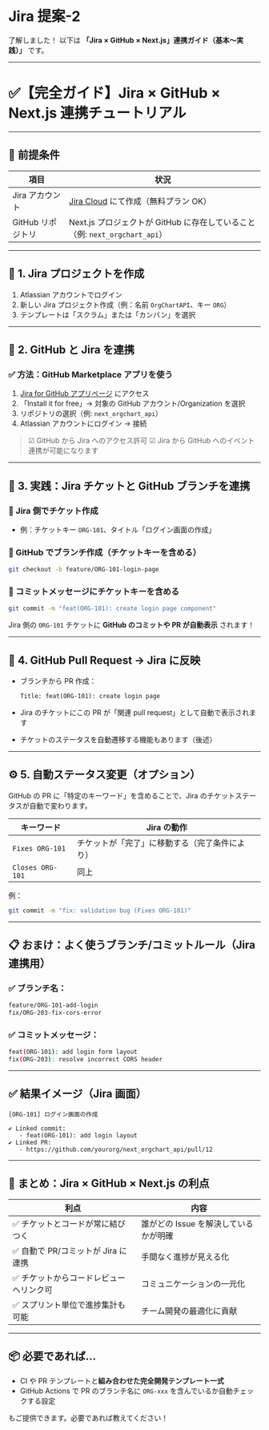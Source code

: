 # Jira 提案-2

了解しました！
以下は **「Jira × GitHub × Next.js」連携ガイド（基本～実践）」** です。

---

# ✅【完全ガイド】Jira × GitHub × Next.js 連携チュートリアル

---

## 🔰 前提条件

| 項目              | 状況                                                                            |
| ----------------- | ------------------------------------------------------------------------------- |
| Jira アカウント   | [Jira Cloud](https://www.atlassian.com/software/jira) にて作成（無料プラン OK） |
| GitHub リポジトリ | Next.js プロジェクトが GitHub に存在していること（例: `next_orgchart_api`）     |

---

## 🧩 1. Jira プロジェクトを作成

1. Atlassian アカウントでログイン
2. 新しい Jira プロジェクト作成（例：名前 `OrgChartAPI`、キー `ORG`）
3. テンプレートは「スクラム」または「カンバン」を選択

---

## 🔗 2. GitHub と Jira を連携

### ✅ 方法：GitHub Marketplace アプリを使う

1. [Jira for GitHub アプリページ](https://github.com/marketplace/jira) にアクセス
2. 「Install it for free」→ 対象の GitHub アカウント/Organization を選択
3. リポジトリの選択（例: `next_orgchart_api`）
4. Atlassian アカウントにログイン → 接続

> ☑ GitHub から Jira へのアクセス許可
> ☑ Jira から GitHub へのイベント連携が可能になります

---

## 🧪 3. 実践：Jira チケットと GitHub ブランチを連携

### 🔖 Jira 側でチケット作成

- 例：チケットキー `ORG-101`、タイトル「ログイン画面の作成」

### 🌿 GitHub でブランチ作成（チケットキーを含める）

```bash
git checkout -b feature/ORG-101-login-page
```

### 💬 コミットメッセージにチケットキーを含める

```bash
git commit -m "feat(ORG-101): create login page component"
```

Jira 側の `ORG-101` チケットに **GitHub のコミットや PR が自動表示** されます！

---

## 🔁 4. GitHub Pull Request → Jira に反映

- ブランチから PR 作成：

  ```txt
  Title: feat(ORG-101): create login page
  ```

- Jira のチケットにこの PR が「関連 pull request」として自動で表示されます

- チケットのステータスを自動遷移する機能もあります（後述）

---

## ⚙️ 5. 自動ステータス変更（オプション）

GitHub の PR に「特定のキーワード」を含めることで、Jira のチケットステータスが自動で変わります。

| キーワード       | Jira の動作                                    |
| ---------------- | ---------------------------------------------- |
| `Fixes ORG-101`  | チケットが「完了」に移動する（完了条件により） |
| `Closes ORG-101` | 同上                                           |

例：

```bash
git commit -m "fix: validation bug (Fixes ORG-101)"
```

---

## 📋 おまけ：よく使うブランチ/コミットルール（Jira 連携用）

### ✅ ブランチ名：

```bash
feature/ORG-101-add-login
fix/ORG-203-fix-cors-error
```

### ✅ コミットメッセージ：

```bash
feat(ORG-101): add login form layout
fix(ORG-203): resolve incorrect CORS header
```

---

## ✅ 結果イメージ（Jira 画面）

```
[ORG-101] ログイン画面の作成

✔ Linked commit:
   - feat(ORG-101): add login layout
✔ Linked PR:
   - https://github.com/yourorg/next_orgchart_api/pull/12
```

---

## 🧩 まとめ：Jira × GitHub × Next.js の利点

| 利点                                    | 内容                                  |
| --------------------------------------- | ------------------------------------- |
| ✅ チケットとコードが常に結びつく       | 誰がどの Issue を解決しているかが明確 |
| ✅ 自動で PR/コミットが Jira に連携     | 手間なく進捗が見える化                |
| ✅ チケットからコードレビューへリンク可 | コミュニケーションの一元化            |
| ✅ スプリント単位で進捗集計も可能       | チーム開発の最適化に貢献              |

---

## 📦 必要であれば…

- CI や PR テンプレートと**組み合わせた完全開発テンプレート一式**
- GitHub Actions で PR のブランチ名に `ORG-xxx` を含んでいるか自動チェックする設定

もご提供できます。必要であれば教えてください！

